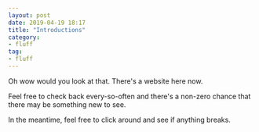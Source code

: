 ```yaml
---
layout: post
date: 2019-04-19 18:17
title: "Introductions"
category: 
- fluff
tag:
- fluff
---
```


Oh wow would you look at that. There's a website here now.

Feel free to check back every-so-often and there's a non-zero chance that there may be something new to see.

In the meantime, feel free to click around and see if anything breaks.
